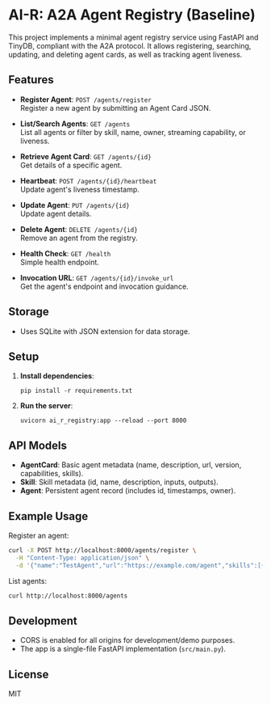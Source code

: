 # AI-R: A2A Agent Registry (Baseline)

This project implements a minimal agent registry service using FastAPI and TinyDB, compliant with the A2A protocol. It allows registering, searching, updating, and deleting agent cards, as well as tracking agent liveness.

## Features

- **Register Agent**: `POST /agents/register`  
  Register a new agent by submitting an Agent Card JSON.

- **List/Search Agents**: `GET /agents`  
  List all agents or filter by skill, name, owner, streaming capability, or liveness.

- **Retrieve Agent Card**: `GET /agents/{id}`  
  Get details of a specific agent.

- **Heartbeat**: `POST /agents/{id}/heartbeat`  
  Update agent's liveness timestamp.

- **Update Agent**: `PUT /agents/{id}`  
  Update agent details.

- **Delete Agent**: `DELETE /agents/{id}`  
  Remove an agent from the registry.

- **Health Check**: `GET /health`  
  Simple health endpoint.

- **Invocation URL**: `GET /agents/{id}/invoke_url`  
  Get the agent's endpoint and invocation guidance.

## Storage

- Uses SQLite with JSON extension for data storage.

## Setup

1. **Install dependencies**:
    ```
    pip install -r requirements.txt
    ```

2. **Run the server**:
    ```
    uvicorn ai_r_registry:app --reload --port 8000
    ```

## API Models

- **AgentCard**: Basic agent metadata (name, description, url, version, capabilities, skills).
- **Skill**: Skill metadata (id, name, description, inputs, outputs).
- **Agent**: Persistent agent record (includes id, timestamps, owner).

## Example Usage

Register an agent:
```bash
curl -X POST http://localhost:8000/agents/register \
  -H "Content-Type: application/json" \
  -d '{"name":"TestAgent","url":"https://example.com/agent","skills":[{"id":"skill1"}]}'
```

List agents:
```bash
curl http://localhost:8000/agents
```

## Development

- CORS is enabled for all origins for development/demo purposes.
- The app is a single-file FastAPI implementation (`src/main.py`).

## License

MIT